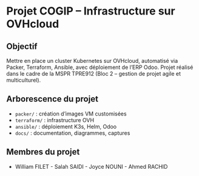 # Projet COGIP – Infrastructure sur OVHcloud

## Objectif
Mettre en place un cluster Kubernetes sur OVHcloud, automatisé via Packer, Terraform, Ansible, avec déploiement de l’ERP Odoo. Projet réalisé dans le cadre de la MSPR TPRE912 (Bloc 2 – gestion de projet agile et multiculturel).

## Arborescence du projet
- `packer/` : création d’images VM customisées
- `terraform/` : infrastructure OVH
- `ansible/` : déploiement K3s, Helm, Odoo
- `docs/` : documentation, diagrammes, captures

## Membres du projet
- William FILET - Salah SAIDI - Joyce NOUNI - Ahmed RACHID
